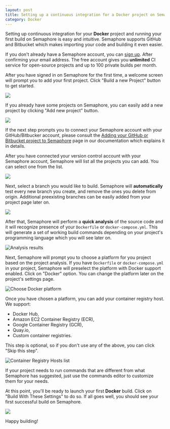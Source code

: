 ```yaml
---
layout: post
title: Setting up a continuous integration for a Docker project on Semaphore
category: Docker
---
```


Setting up continuous integration for your **Docker** project and running your
first build on Semaphore is easy and intuitive. Semaphore supports GitHub and
Bitbucket which makes importing your code and building it even easier.

If you don't already have a Semaphore account, you can [sign up](/users/sign_up).
After confirming your email address. The free account gives you **unlimited**
CI service for open-source projects and up to 100 private builds per month.

After you have signed in on Semaphore for the first time, a welcome screen will
prompt you to add your first project. Click "Build a new Project" button to get
started.

<img src="/docs/assets/img/adding-new-project/build-new-project.png" class="img-responsive img-bordered">

If you already have some projects on Semaphore, you can easily add a new
project by clicking "Add new project" button.

<img src="/docs/assets/img/adding-new-project/add-new-project.png" class="img-responsive img-bordered">

If the next step prompts you to connect your Semaphore account with your
GitHub/Bitbucker account, please consult the
[Adding your GitHub or Bitbucket project to Semaphore](/docs/adding-github-bitbucket-project-to-semaphore.html)
page in our documentation which explains it in details.

After you have connected your version control account with your Semaphore
account, Semaphore will list all the projects you can add. You can select one
from the list.

<img src="/docs/assets/img/adding-new-project/select-project.png" class="img-responsive img-bordered">

Next, select a branch you would like to build. Semaphore will **automatically**
test every new branch you create, and remove the ones you delete from origin.
Additional preexisting branches can be easily added from your project page
later on.

<img src="/docs/assets/img/adding-new-project/select-branch.png" class="img-responsive img-bordered">

After that, Semaphore will perform a **quick analysis** of the source code and
it will recognize presence of your `Dockerfile` or `docker-compose.yml`. This
will generate a set of working build commands depending on your project's
programming language which you will see later on.

<img src="" class="img-responsive img-bordered" alt="Analysis results">

Next, Semaphore will prompt you to choose a platform for you project based on
the project analysis. If you have `Dockerfile` or `docker-compose.yml` in your
project, Semaphore will preselect the platform with Docker support enabled.
Click on "Docker" option. You can change the platform later on the project's
settings page.

<img src="" class="img-responsive img-bordered" alt="Choose Docker platform">

Once you have chosen a platform, you can add your container registry host.
We support:

 - Docker Hub,
 - Amazon EC2 Container Registry (ECR),
 - Google Container Registry (GCR),
 - Quay.io,
 - Custom container registries.

This step is optional, so if you don't use any of the above, you can click
"Skip this step".

<img src="" class="img-responsive img-bordered" alt="Container Registry Hosts list">

If your project needs to run commands that are different from what Semaphore has
suggested, just use the commands editor to customize them for your needs.

At this point, you'll be ready to launch your first **Docker** build. Click on
"Build With These Settings" to do so. If all goes well, you should see your
first successful build on Semaphore.

<img src="/docs/assets/img/adding-new-project/green-build.png" class="img-responsive img-bordered">

Happy building!
